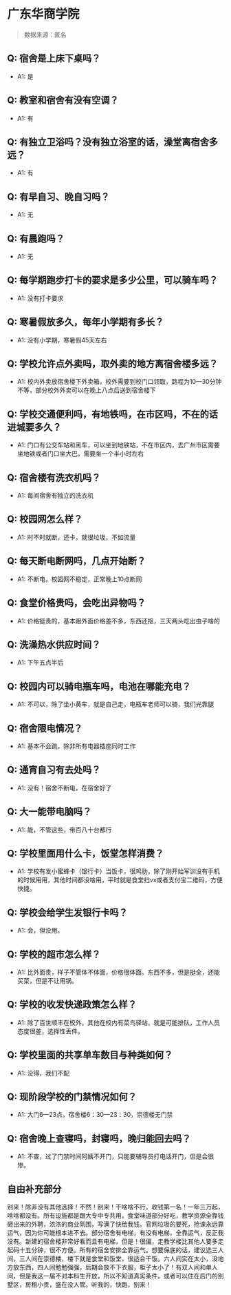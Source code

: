 # 广东华商学院

> 数据来源：匿名

## Q: 宿舍是上床下桌吗？

- A1: 是

## Q: 教室和宿舍有没有空调？

- A1: 有

## Q: 有独立卫浴吗？没有独立浴室的话，澡堂离宿舍多远？

- A1: 有

## Q: 有早自习、晚自习吗？

- A1: 无

## Q: 有晨跑吗？

- A1: 无

## Q: 每学期跑步打卡的要求是多少公里，可以骑车吗？

- A1: 没有打卡要求

## Q: 寒暑假放多久，每年小学期有多长？

- A1: 没有小学期，寒暑假45天左右

## Q: 学校允许点外卖吗，取外卖的地方离宿舍楼多远？

- A1: 校内外卖放宿舍楼下外卖箱，校外需要到校门口领取，路程为10—30分钟不等，部分校外外卖可以在晚上八点后送到宿舍楼下

## Q: 学校交通便利吗，有地铁吗，在市区吗，不在的话进城要多久？

- A1: 门口有公交车站和黑车，可以坐到地铁站，不在市区内，去广州市区需要坐地铁或者门口坐大巴，需要坐一个半小时左右

## Q: 宿舍楼有洗衣机吗？

- A1: 每间宿舍有独立的洗衣机

## Q: 校园网怎么样？

- A1: 时不时就断，还卡，就很垃圾，不如流量

## Q: 每天断电断网吗，几点开始断？

- A1: 不断电，校园网不稳定，正常晚上10点断网

## Q: 食堂价格贵吗，会吃出异物吗？

- A1: 价格挺贵的，基本跟外面价格差不多，东西还抠，三天两头吃出虫子啥的

## Q: 洗澡热水供应时间？

- A1: 下午五点半后

## Q: 校园内可以骑电瓶车吗，电池在哪能充电？

- A1: 不可以，除了坐小黄车，就是自己走，电瓶车老师可以骑，我们光靠腿

## Q: 宿舍限电情况？

- A1: 基本不会跳，除非所有电器插座同时工作

## Q: 通宵自习有去处吗？

- A1: 没有！宿舍不断电，在宿舍好了

## Q: 大一能带电脑吗？

- A1: 能，不管这些，带百八十台都行

## Q: 学校里面用什么卡，饭堂怎样消费？

- A1: 学校有发小蜜蜂卡（银行卡）当饭卡，很鸡肋，除了刚开始军训没有手机的时候用用，其他时间都没啥用，平时就是食堂扫vx或者支付宝二维码，方便快捷。

## Q: 学校会给学生发银行卡吗？

- A1: 会，但没用。

## Q: 学校的超市怎么样？

- A1: 比外面贵，样子不管体不体面，价格很体面。东西不多，但是挺全，还能买菜，但是不让用锅。

## Q: 学校的收发快递政策怎么样？

- A1: 除了百世顺丰在校外，其他在校内有菜鸟驿站，就是可能排队，工作人员态度很差，选择性丢件。

## Q: 学校里面的共享单车数目与种类如何？

- A1: 没得，我们不配

## Q: 现阶段学校的门禁情况如何？

- A1: 大门6—23点，宿舍楼6：30—23：30，崇德楼无门禁

## Q: 宿舍晚上查寝吗，封寝吗，晚归能回去吗？

- A1: 不查，过了门禁时间阿姨不开门，只能要辅导员打电话开门，但是会很惨。

## 自由补充部分

别来！除非没有其他选择！不然！别来！干啥啥不行，收钱第一名！一年三万起，啥啥都没有。所有设施都是跟大专中专共用，食堂味道部分好吃，教学资源全靠钱砸出来的外聘，浓浓的商业氛围，写满了快给我钱。官网垃圾的要死，抢课永远靠运气，因为你可能根本进不去。部分宿舍有电梯，有没有电梯，全靠运气，反正我没有。新建的宿舍楼非常好看而且有电梯，但是！很偏，走教学楼比其他人要多走起码十五分钟，很不方便。所有的宿舍安排全靠运气。想要保底的话，建议选三人间，三人间在崇德楼，楼下就是食堂和饭堂，很适合干饭。六人间实在太小，没地方放东西，四人间勉勉强强，后期会放不下衣服，柜子太小了！有双人间和单人间，但是我这一届不对本科生开放，所以不知道真实条件。或者可以住在后门的别墅区，房租小贵，盛在没人管。听我的，快跑，别来！